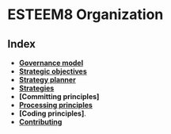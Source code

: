 # ESTEEM8 Organization
## Index

* **[Governance model](https://github.com/esteem8app/esteem8app.github.io/blob/master/docs/Governance-model.md)**
* **[Strategic objectives](https://github.com/esteem8app/esteem8app.github.io/blob/master/docs/Strategic-objective.md)**
* **[Strategy planner](https://github.com/esteem8app/esteem8app.github.io/blob/master/docs/Strategy-planner.md)** 
* **[Strategies](https://github.com/esteem8app/esteem8app.github.io/tree/master/docs/strategies)**
* **[Committing principles]**
* **[Processing principles](https://github.com/esteem8app/esteem8app.github.io/blob/master/docs/Processing-principles.md)**
* **[Coding principles]**.
* **[Contributing](https://github.com/esteem8app/esteem8app.github.io/blob/master/docs/Contributing.md)**
